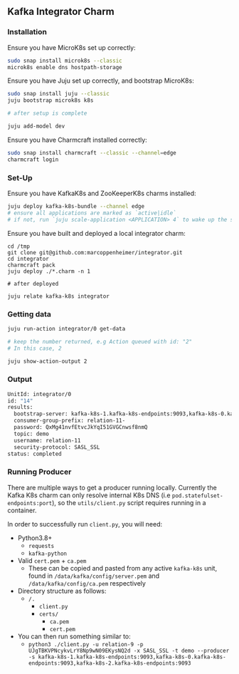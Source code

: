 ## Kafka Integrator Charm

### Installation

Ensure you have MicroK8s set up correctly:

```bash
sudo snap install microk8s --classic
microk8s enable dns hostpath-storage
```

Ensure you have Juju set up correctly, and bootstrap MicroK8s:

```bash
sudo snap install juju --classic
juju bootstrap microk8s k8s

# after setup is complete

juju add-model dev
```

Ensure you have Charmcraft installed correctly:

```bash
sudo snap install charmcraft --classic --channel=edge
charmcraft login
```

### Set-Up

Ensure you have KafkaK8s and ZooKeeperK8s charms installed:

```bash
juju deploy kafka-k8s-bundle --channel edge
# ensure all applications are marked as `active|idle`
# if not, run `juju scale-application <APPLICATION> 4` to wake up the stalled app
```

Ensure you have built and deployed a local integrator charm:

```
cd /tmp
git clone git@github.com:marcoppenheimer/integrator.git
cd integrator
charmcraft pack
juju deploy ./*.charm -n 1

# after deployed

juju relate kafka-k8s integrator
```

### Getting data

```bash
juju run-action integrator/0 get-data

# keep the number returned, e.g Action queued with id: "2"
# In this case, 2

juju show-action-output 2
```

### Output

```bash
UnitId: integrator/0
id: "14"
results:
  bootstrap-server: kafka-k8s-1.kafka-k8s-endpoints:9093,kafka-k8s-0.kafka-k8s-endpoints:9093,kafka-k8s-2.kafka-k8s-endpoints:9093
  consumer-group-prefix: relation-11-
  password: QxMg41nvfEtvcJkYqI51GVGCnwsf8nmQ
  topic: demo
  username: relation-11
  security-protocol: SASL_SSL
status: completed
```

### Running Producer
There are multiple ways to get a producer running locally. Currently the Kafka K8s charm can only resolve internal K8s DNS (i.e `pod.statefulset-endpoints:port`), so the `utils/client.py` script requires running in a container.

In order to successfully run `client.py`, you will need:

- Python3.8+
    - `requests`
    - `kafka-python`
- Valid `cert.pem` + `ca.pem`
    - These can be copied and pasted from any active `kafka-k8s` unit, found in `/data/kafka/config/server.pem` and `/data/kafka/config/ca.pem` respectively
- Directory structure as follows:
    - `/.`
        - `client.py`
        - `certs/`
            - `ca.pem`
            - `cert.pem`
- You can then run something similar to:
    - `python3 ./client.py -u relation-9 -p UJgTBKVPNcykvLrY8Np9wN09EKysNQ2d -x SASL_SSL -t demo --producer -s kafka-k8s-1.kafka-k8s-endpoints:9093,kafka-k8s-0.kafka-k8s-endpoints:9093,kafka-k8s-2.kafka-k8s-endpoints:9093`
